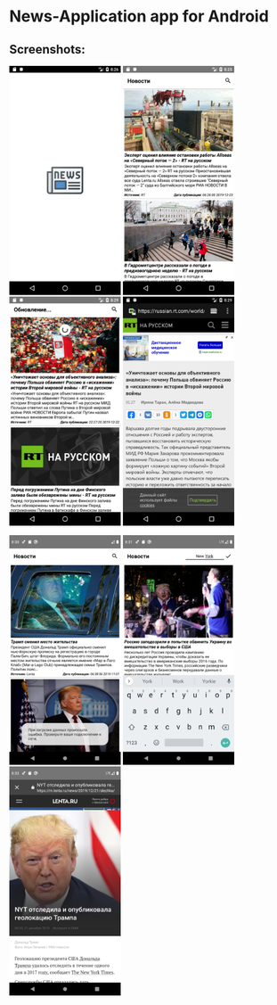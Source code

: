# News-Application app for Android

## Screenshots:
<p align="left">
<img src="https://github.com/SteelOscar/News-Application/blob/master/Images/1.png" width="200" title="hover text">
<img src="https://github.com/SteelOscar/News-Application/blob/master/Images/2.png" width="200" title="hover text">
<img src="https://github.com/SteelOscar/News-Application/blob/master/Images/3.png" width="200" title="hover text">
<img src="https://github.com/SteelOscar/News-Application/blob/master/Images/4.png" width="200" title="hover text">
</p>
<p align="left">
<img src="https://github.com/SteelOscar/News-Application/blob/master/Images/5.png" width="200" title="hover text">
<img src="https://github.com/SteelOscar/News-Application/blob/master/Images/6.png" width="200" title="hover text">
<img src="https://github.com/SteelOscar/News-Application/blob/master/Images/7.png" width="200" title="hover text">
</p>
